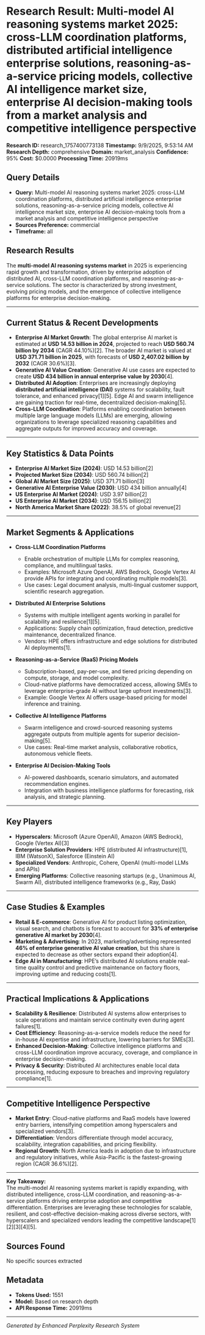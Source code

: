 # Research Result: Multi-model AI reasoning systems market 2025: cross-LLM coordination platforms, distributed artificial intelligence enterprise solutions, reasoning-as-a-service pricing models, collective AI intelligence market size, enterprise AI decision-making tools from a market analysis and competitive intelligence perspective

**Research ID:** research_1757400773138
**Timestamp:** 9/9/2025, 9:53:14 AM
**Research Depth:** comprehensive
**Domain:** market_analysis
**Confidence:** 95%
**Cost:** $0.0000
**Processing Time:** 20919ms

## Query Details
- **Query:** Multi-model AI reasoning systems market 2025: cross-LLM coordination platforms, distributed artificial intelligence enterprise solutions, reasoning-as-a-service pricing models, collective AI intelligence market size, enterprise AI decision-making tools from a market analysis and competitive intelligence perspective
- **Sources Preference:** commercial
- **Timeframe:** all

## Research Results

The **multi-model AI reasoning systems market** in 2025 is experiencing rapid growth and transformation, driven by enterprise adoption of distributed AI, cross-LLM coordination platforms, and reasoning-as-a-service solutions. The sector is characterized by strong investment, evolving pricing models, and the emergence of collective intelligence platforms for enterprise decision-making.

---

## Current Status & Recent Developments

- **Enterprise AI Market Growth**: The global enterprise AI market is estimated at **USD 14.53 billion in 2024**, projected to reach **USD 560.74 billion by 2034** (CAGR 44.10%)[2]. The broader AI market is valued at **USD 371.71 billion in 2025**, with forecasts of **USD 2,407.02 billion by 2032** (CAGR 30.6%)[3].
- **Generative AI Value Creation**: Generative AI use cases are expected to create **USD 434 billion in annual enterprise value by 2030**[4].
- **Distributed AI Adoption**: Enterprises are increasingly deploying **distributed artificial intelligence (DAI)** systems for scalability, fault tolerance, and enhanced privacy[1][5]. Edge AI and swarm intelligence are gaining traction for real-time, decentralized decision-making[5].
- **Cross-LLM Coordination**: Platforms enabling coordination between multiple large language models (LLMs) are emerging, allowing organizations to leverage specialized reasoning capabilities and aggregate outputs for improved accuracy and coverage.

---

## Key Statistics & Data Points

- **Enterprise AI Market Size (2024)**: USD 14.53 billion[2]
- **Projected Market Size (2034)**: USD 560.74 billion[2]
- **Global AI Market Size (2025)**: USD 371.71 billion[3]
- **Generative AI Enterprise Value (2030)**: USD 434 billion annually[4]
- **US Enterprise AI Market (2024)**: USD 3.97 billion[2]
- **US Enterprise AI Market (2034)**: USD 156.15 billion[2]
- **North America Market Share (2022)**: 38.5% of global revenue[2]

---

## Market Segments & Applications

- **Cross-LLM Coordination Platforms**
  - Enable orchestration of multiple LLMs for complex reasoning, compliance, and multilingual tasks.
  - Examples: Microsoft Azure OpenAI, AWS Bedrock, Google Vertex AI provide APIs for integrating and coordinating multiple models[3].
  - Use cases: Legal document analysis, multi-lingual customer support, scientific research aggregation.

- **Distributed AI Enterprise Solutions**
  - Systems with multiple intelligent agents working in parallel for scalability and resilience[1][5].
  - Applications: Supply chain optimization, fraud detection, predictive maintenance, decentralized finance.
  - Vendors: HPE offers infrastructure and edge solutions for distributed AI deployments[1].

- **Reasoning-as-a-Service (RaaS) Pricing Models**
  - Subscription-based, pay-per-use, and tiered pricing depending on compute, storage, and model complexity.
  - Cloud-native platforms have democratized access, allowing SMEs to leverage enterprise-grade AI without large upfront investments[3].
  - Example: Google Vertex AI offers usage-based pricing for model inference and training.

- **Collective AI Intelligence Platforms**
  - Swarm intelligence and crowd-sourced reasoning systems aggregate outputs from multiple agents for superior decision-making[5].
  - Use cases: Real-time market analysis, collaborative robotics, autonomous vehicle fleets.

- **Enterprise AI Decision-Making Tools**
  - AI-powered dashboards, scenario simulators, and automated recommendation engines.
  - Integration with business intelligence platforms for forecasting, risk analysis, and strategic planning.

---

## Key Players

- **Hyperscalers**: Microsoft (Azure OpenAI), Amazon (AWS Bedrock), Google (Vertex AI)[3]
- **Enterprise Solution Providers**: HPE (distributed AI infrastructure)[1], IBM (WatsonX), Salesforce (Einstein AI)
- **Specialized Vendors**: Anthropic, Cohere, OpenAI (multi-model LLMs and APIs)
- **Emerging Platforms**: Collective reasoning startups (e.g., Unanimous AI, Swarm AI), distributed intelligence frameworks (e.g., Ray, Dask)

---

## Case Studies & Examples

- **Retail & E-commerce**: Generative AI for product listing optimization, visual search, and chatbots is forecast to account for **33% of enterprise generative AI market by 2030**[4].
- **Marketing & Advertising**: In 2023, marketing/advertising represented **46% of enterprise generative AI value creation**, but this share is expected to decrease as other sectors expand their adoption[4].
- **Edge AI in Manufacturing**: HPE’s distributed AI solutions enable real-time quality control and predictive maintenance on factory floors, improving uptime and reducing costs[1].

---

## Practical Implications & Applications

- **Scalability & Resilience**: Distributed AI systems allow enterprises to scale operations and maintain service continuity even during agent failures[1].
- **Cost Efficiency**: Reasoning-as-a-service models reduce the need for in-house AI expertise and infrastructure, lowering barriers for SMEs[3].
- **Enhanced Decision-Making**: Collective intelligence platforms and cross-LLM coordination improve accuracy, coverage, and compliance in enterprise decision-making.
- **Privacy & Security**: Distributed AI architectures enable local data processing, reducing exposure to breaches and improving regulatory compliance[1].

---

## Competitive Intelligence Perspective

- **Market Entry**: Cloud-native platforms and RaaS models have lowered entry barriers, intensifying competition among hyperscalers and specialized vendors[3].
- **Differentiation**: Vendors differentiate through model accuracy, scalability, integration capabilities, and pricing flexibility.
- **Regional Growth**: North America leads in adoption due to infrastructure and regulatory initiatives, while Asia-Pacific is the fastest-growing region (CAGR 36.6%)[2].

---

**Key Takeaway:**  
The multi-model AI reasoning systems market is rapidly expanding, with distributed intelligence, cross-LLM coordination, and reasoning-as-a-service platforms driving enterprise adoption and competitive differentiation. Enterprises are leveraging these technologies for scalable, resilient, and cost-effective decision-making across diverse sectors, with hyperscalers and specialized vendors leading the competitive landscape[1][2][3][4][5].

## Sources Found
No specific sources extracted

## Metadata
- **Tokens Used:** 1551
- **Model:** Based on research depth
- **API Response Time:** 20919ms

---
*Generated by Enhanced Perplexity Research System*
